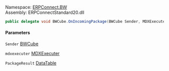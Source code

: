 Namespace: [ERPConnect.BW](../)\
Assembly: ERPConnectStandard20.dll

```csharp
public delegate void BWCube.OnIncomingPackage(BWCube Sender, MDXExecuter mdxexecuter, DataTable PackageResult)

```

#### Parameters

`Sender` [BWCube](../ERPConnect.BW.BWCube/)

`mdxexecuter` [MDXExecuter](../ERPConnect.BW.MDXExecuter/)

`PackageResult` [DataTable](https://learn.microsoft.com/dotnet/api/system.data.datatable)
